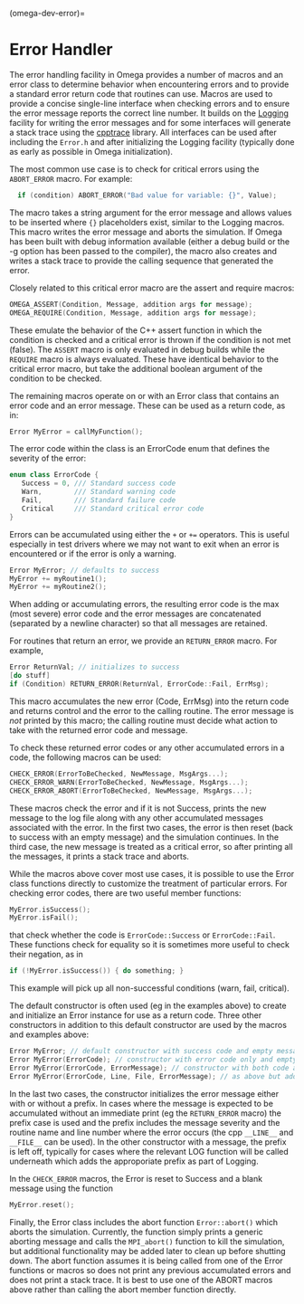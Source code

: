 <!--
© 2025. Triad National Security, LLC. All rights reserved.
This program was produced under U.S. Government contract 89233218CNA000001 for Los Alamos National Laboratory (LANL), which is operated by Triad National Security, LLC for the U.S. Department of Energy/National Nuclear Security Administration. All rights in the program are reserved by Triad National Security, LLC, and the U.S. Department of Energy/National Nuclear Security Administration. The Government is granted for itself and others acting on its behalf a nonexclusive, paid-up, irrevocable worldwide license in this material to reproduce, prepare. derivative works, distribute copies to the public, perform publicly and display publicly, and to permit others to do so.
-->

(omega-dev-error)=

# Error Handler

The error handling facility in Omega provides a number of macros and an
error class to determine behavior when encountering errors and to provide a
standard error return code that routines can use. Macros are used to provide
a concise single-line interface when checking errors and to ensure the error
message reports the correct line number.  It builds on the
[Logging](#omega-dev-logging) facility for writing the error messages and
for some interfaces will generate a stack trace using the
[cpptrace](https://github.com/jeremy-rifkin/cpptrace) library. All interfaces
can be used after including the `Error.h` and after initializing the Logging
facility (typically done as early as possible in Omega initialization).

The most common use case is to check for critical errors using the
`ABORT_ERROR` macro. For example:
```c++
  if (condition) ABORT_ERROR("Bad value for variable: {}", Value);
```
The macro takes a string argument for the error message and allows values
to be inserted where `{}` placeholders exist, similar to the Logging macros.
This macro writes the error message and aborts the simulation. If Omega has
been built with debug information available (either a debug build or the
-g option has been passed to the compiler), the macro also creates and writes
a stack trace to provide the calling sequence that generated the error.

Closely related to this critical error macro are the assert and require
macros:
```c++
OMEGA_ASSERT(Condition, Message, addition args for message);
OMEGA_REQUIRE(Condition, Message, addition args for message);
```
These emulate the behavior of the C++ assert function in which the condition
is checked and a critical error is thrown if the condition is not met (false).
The `ASSERT` macro is only evaluated in debug builds while the `REQUIRE`
macro is always evaluated. These have identical behavior to the critical error
macro, but take the additional boolean argument of the condition to be checked.

The remaining macros operate on or with an Error class that contains an error
code and an error message. These can be used as a return code, as in:
```c++
Error MyError = callMyFunction();
```
The error code within the class is an ErrorCode enum that defines the severity
of the error:
```c++
enum class ErrorCode {
   Success = 0, /// Standard success code
   Warn,        /// Standard warning code
   Fail,        /// Standard failure code
   Critical     /// Standard critical error code
}
```

Errors can be accumulated using either the `+` or `+=` operators. This is
useful especially in test drivers where we may not want to exit when an
error is encountered or if the error is only a warning.
```c++
Error MyError; // defaults to success
MyError += myRoutine1();
MyError += myRoutine2();
```
When adding or accumulating errors, the resulting error code is the max (most
severe) error code and the error messages are concatenated (separated by a
newline character) so that all messages are retained.

For routines that return an error, we provide an `RETURN_ERROR` macro. For
example,
```c++
Error ReturnVal; // initializes to success
[do stuff]
if (Condition) RETURN_ERROR(ReturnVal, ErrorCode::Fail, ErrMsg);
```
This macro accumulates the new error (Code, ErrMsg) into the return code
and returns control and the error to the calling routine. The error message
is _not_ printed by this macro; the calling routine must decide what action
to take with the returned error code and message.

To check these returned error codes or any other accumulated errors in a code,
the following macros can be used:
```c++
CHECK_ERROR(ErrorToBeChecked, NewMessage, MsgArgs...);
CHECK_ERROR_WARN(ErrorToBeChecked, NewMessage, MsgArgs...);
CHECK_ERROR_ABORT(ErrorToBeChecked, NewMessage, MsgArgs...);
```
These macros check the error and if it is not Success, prints the new message
to the log file along with any other accumulated messages associated with the
error. In the first two cases, the error is then reset (back to success
with an empty message) and the simulation continues. In the third case,
the new message is treated as a critical error, so after printing all the
messages, it prints a stack trace and aborts.

While the macros above cover most use cases, it is possible to use the
Error class functions directly to customize the treatment of particular errors.
For checking error codes, there are two useful member functions:
```c++
MyError.isSuccess();
MyError.isFail();
```
that check whether the code is `ErrorCode::Success` or `ErrorCode::Fail`.
These functions check for equality so it is sometimes more useful to check
their negation, as in
```c++
if (!MyError.isSuccess()) { do something; }
```
This example will pick up all non-successful conditions (warn, fail, critical).

The default constructor is often used (eg in the examples above) to create
and initialize an Error instance for use as a return code.  Three other
constructors in addition to this default constructor are used by the
macros and examples above:
```c++
Error MyError; // default constructor with success code and empty message
Error MyError(ErrorCode); // constructor with error code only and empty msg
Error MyError(ErrorCode, ErrorMessage); // constructor with both code and msg
Error MyError(ErrorCode, Line, File, ErrorMessage); // as above but adds prefix
```
In the last two cases, the constructor initializes the error message either
with or without a prefix. In cases where the message is expected to be
accumulated without an immediate print (eg the `RETURN_ERROR` macro) the prefix
case is used and the prefix includes the message severity and the routine name
and line number where the error occurs (the cpp `__LINE__` and `__FILE__` can
be used). In the other constructor with a message, the prefix is left off,
typically for cases where the relevant LOG function will be called underneath
which adds the approporiate prefix as part of Logging.

In the `CHECK_ERROR` macros, the Error is reset to Success and a blank message
using the function
```c++
MyError.reset();
```

Finally, the Error class includes the abort function `Error::abort()` which
aborts the simulation. Currently, the function simply prints a generic aborting
message and calls the `MPI_abort()` function to kill the simulation, but
additional functionality may be added later to clean up before shutting down.
The abort function assumes it is being called from one of the Error functions
or macros so does not print any previous accumulated errors and does not
print a stack trace. It is best to use one of the ABORT macros above rather
than calling the abort member function directly.
